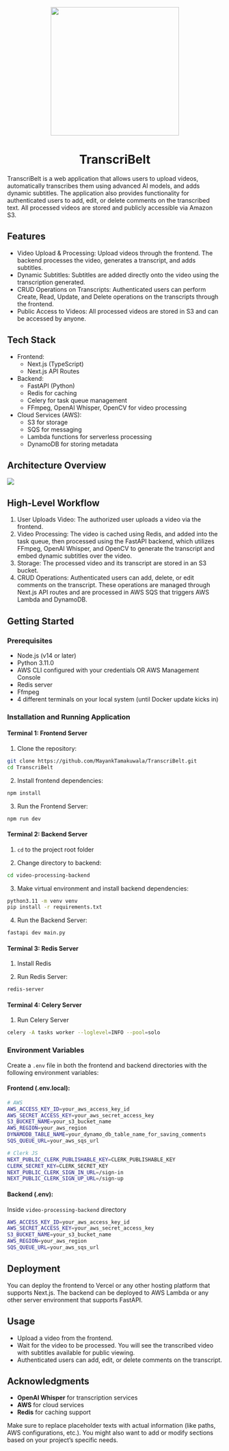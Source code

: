 <div align="center">
    <img src = "https://github.com/MayankTamakuwala/TranscriBelt/blob/main/public/logo.png" width="300">
    <h1 align="center">TranscriBelt</h1>
</div>

TranscriBelt is a web application that allows users to upload videos, automatically transcribes them using advanced AI models, and adds dynamic subtitles. The application also provides functionality for authenticated users to add, edit, or delete comments on the transcribed text. All processed videos are stored and publicly accessible via Amazon S3.

## Features

- Video Upload & Processing: Upload videos through the frontend. The backend processes the video, generates a transcript, and adds subtitles.
- Dynamic Subtitles: Subtitles are added directly onto the video using the transcription generated.
- CRUD Operations on Transcripts: Authenticated users can perform Create, Read, Update, and Delete operations on the transcripts through the frontend.
- Public Access to Videos: All processed videos are stored in S3 and can be accessed by anyone.

## Tech Stack

- Frontend:
    - Next.js (TypeScript)
	- Next.js API Routes
- Backend:
	- FastAPI (Python)
	- Redis for caching
	- Celery for task queue management
	- FFmpeg, OpenAI Whisper, OpenCV for video processing
- Cloud Services (AWS):
	- S3 for storage
	- SQS for messaging
	- Lambda functions for serverless processing
	- DynamoDB for storing metadata

## Architecture Overview

<img src="https://github.com/MayankTamakuwala/TranscriBelt/blob/main/public/architecture.png"/>

## High-Level Workflow

1. 	User Uploads Video: The authorized user uploads a video via the frontend.
2.	Video Processing: The video is cached using Redis, and added into the task queue, then processed using the FastAPI backend, which utilizes FFmpeg, OpenAI Whisper, and OpenCV to generate the transcript and embed dynamic subtitles over the video.
3.	Storage: The processed video and its transcript are stored in an S3 bucket.
4.	CRUD Operations: Authenticated users can add, delete, or edit comments on the transcript. These operations are managed through Next.js API routes and are processed in AWS SQS that triggers AWS Lambda and DynamoDB.

## Getting Started

### Prerequisites

- Node.js (v14 or later)
- Python 3.11.0
- AWS CLI configured with your credentials OR AWS Management Console
- Redis server
- Ffmpeg
- 4 different terminals on your local system (until Docker update kicks in)

### Installation and Running Application

#### Terminal 1: Frontend Server

1.	Clone the repository:
```bash
git clone https://github.com/MayankTamakuwala/TranscriBelt.git
cd TranscriBelt
```

2.	Install frontend dependencies:
```bash
npm install
```

3.	Run the Frontend Server:
```bash
npm run dev
```

#### Terminal 2: Backend Server

1. `cd` to the project root folder

2. Change directory to backend:
```bash
cd video-processing-backend
```

3. Make virtual environment and install backend dependencies:
```bash
python3.11 -m venv venv
pip install -r requirements.txt
```

4. Run the Backend Server:
```bash
fastapi dev main.py
```

#### Terminal 3: Redis Server

1. Install Redis

2. Run Redis Server:
```bash
redis-server
```

#### Terminal 4: Celery Server

1. Run Celery Server
```bash
celery -A tasks worker --loglevel=INFO --pool=solo
```

### Environment Variables

Create a `.env` file in both the frontend and backend directories with the following environment variables:

#### Frontend (.env.local):
```bash
# AWS
AWS_ACCESS_KEY_ID=your_aws_access_key_id
AWS_SECRET_ACCESS_KEY=your_aws_secret_access_key
S3_BUCKET_NAME=your_s3_bucket_name
AWS_REGION=your_aws_region
DYNAMODB_TABLE_NAME=your_dynamo_db_table_name_for_saving_comments
SQS_QUEUE_URL=your_aws_sqs_url

# Clerk JS
NEXT_PUBLIC_CLERK_PUBLISHABLE_KEY=CLERK_PUBLISHABLE_KEY
CLERK_SECRET_KEY=CLERK_SECRET_KEY
NEXT_PUBLIC_CLERK_SIGN_IN_URL=/sign-in
NEXT_PUBLIC_CLERK_SIGN_UP_URL=/sign-up
```

#### Backend (.env):

Inside `video-processing-backend` directory
```bash
AWS_ACCESS_KEY_ID=your_aws_access_key_id
AWS_SECRET_ACCESS_KEY=your_aws_secret_access_key
S3_BUCKET_NAME=your_s3_bucket_name
AWS_REGION=your_aws_region
SQS_QUEUE_URL=your_aws_sqs_url
```

## Deployment

You can deploy the frontend to Vercel or any other hosting platform that supports Next.js. The backend can be deployed to AWS Lambda or any other server environment that supports FastAPI.

## Usage

- Upload a video from the frontend.
- Wait for the video to be processed. You will see the transcribed video with subtitles available for public viewing.
- Authenticated users can add, edit, or delete comments on the transcript.

## Acknowledgments
- **OpenAI Whisper** for transcription services
- **AWS** for cloud services
- **Redis** for caching support

Make sure to replace placeholder texts with actual information (like paths, AWS configurations, etc.). You might also want to add or modify sections based on your project’s specific needs.